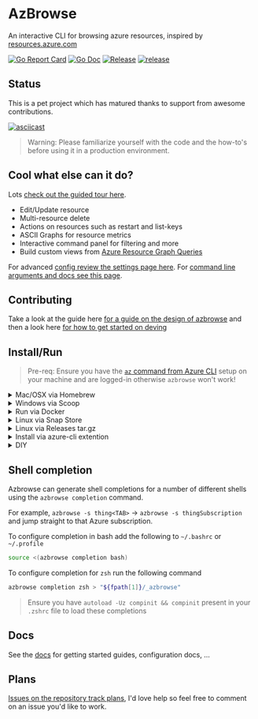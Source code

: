 # AzBrowse

An interactive CLI for browsing azure resources, inspired by [resources.azure.com](https://resources.azure.com)

[![Go Report Card](https://goreportcard.com/badge/github.com/lawrencegripper/azbrowse?style=flat-square)](https://goreportcard.com/report/github.com/lawrencegripper/azbrowse)
[![Go Doc](https://img.shields.io/badge/godoc-reference-blue.svg?style=flat-square)](http://godoc.org/github.com/lawrencegripper/azbrowse)
[![Release](https://img.shields.io/github/release/lawrencegripper/azbrowse.svg?style=flat-square)](https://github.com/lawrencegripper/azbrowse/releases/latest)
[![release](https://github.com/lawrencegripper/azbrowse/workflows/release/badge.svg)](https://github.com/lawrencegripper/azbrowse/actions?query=workflow%3Arelease+branch%3Amain)

## Status

This is a pet project which has matured thanks to support from awesome contributions.

[![asciicast](https://asciinema.org/a/325237.svg)](https://asciinema.org/a/325237)

> Warning: Please familiarize yourself with the code and the how-to's before using it in a production environment.

## Cool what else can it do?

Lots [check out the guided tour here](docs/getting-started.md).

- Edit/Update resource
- Multi-resource delete
- Actions on resources such as restart and list-keys
- ASCII Graphs for resource metrics
- Interactive command panel for filtering and more
- Build custom views from [Azure Resource Graph Queries](./docs/azure-resource-graph.md)

For advanced [config review the settings page here](docs/config.md). For [command line arguments and docs see this page](./docs/commandline/azbrowse.md).

## Contributing

Take a look at the guide here [for a guide on the design of azbrowse](docs/design/README.md) and then a look here [for how to get started on deving](CONTRIBUTING.md)

## Install/Run

> Pre-req: Ensure you have the [`az` command from Azure CLI](https://docs.microsoft.com/en-us/cli/azure/install-azure-cli?view=azure-cli-latest) setup on your machine and are logged-in otherwise `azbrowse` won't work!

<details>
  <summary>Mac/OSX via Homebrew</summary>
<br />
    
Install [HomeBrew](https://brew.sh/)

```shell
brew install lawrencegripper/tap/azbrowse
```
</details>
<details>
  <summary>Windows via Scoop</summary>
<br />

[Install Scoop]([Scoop](https://scoop.sh/))

```shell
iex (new-object net.webclient).downloadstring('https://get.scoop.sh')
```

Install AzBrowse using Scoop

```shell
scoop bucket add azbrowse https://github.com/lawrencegripper/scoop-bucket.git
scoop install azbrowse
```
</details>
<details>
    <summary>Run via Docker</summary>
<br />

You can then start `azbrowse` in docker by mounting in your `$HOME` directory so `azbrowse` can access the login details from your machine inside the docker container.

```shell
docker run -it --rm -v $HOME:/root/ -v /etc/localtime:/etc/localtime:ro ghcr.io/lawrencegripper/azbrowse/azbrowse
```
</details>
<details>
    <summary>Linux via Snap Store</summary> 
<br />

[![Get it from the Snap Store](https://snapcraft.io/static/images/badges/en/snap-store-black.svg)](https://snapcraft.io/azbrowse)

</details>

<details>
    <summary>Linux via Releases tar.gz</summary> 
<br />

Grab the URL to the `.tar.gz` for the latest release for your platform/architecture. E.g. `https://github.com/lawrencegripper/azbrowse/releases/download/v1.1.193/azbrowse_linux_amd64.tar.gz`

Download the release (either via the browser or `wget https://github.com/lawrencegripper/azbrowse/releases/download/v1.1.193/azbrowse_linux_amd64.tar.gz`).

Extract the binary from the archive to a suitable location (here we're using `/usr/bin` for convenience): `tar -C /usr/bin -zxvf azbrowse_linux_amd64.tar.gz azbrowse`

> Note: If you have a location on `$PATH` which is writable by the current user like `/home/USERNAMEHERE/go/bin` it's best to use this as it'll allow azbrowse to update itself in place without requiring `sudo` 

Make the binary executable: `chmod +x /usr/bin/azbrowse`

</details>
<details>
    <summary>Install via azure-cli extention</summary>
<br />

This is experimental and Non-functional on Windows. Only tested on Unix based systems.

Want to run `az browse` and have the `azure-cli` install and run `azbrowse`?

[This extension from Noel Bundick lets you do just that](https://github.com/noelbundick/azure-cli-extension-noelbundick/blob/master/README.md#browse)

</details>
<details>
    <summary>DIY</summary>
<br />

Simply download the archive/package suitable for your machine, [from the release page](https://github.com/lawrencegripper/azbrowse/releases), and execute it.

Bonus: Add it to your `$PATH` so you can run `azbrowse` anywhere. 
</details>

## Shell completion

Azbrowse can generate shell completions for a number of different shells using the `azbrowse completion` command. 

For example, `azbrowse -s thing<TAB>` → `azbrowse -s thingSubscription` and jump straight to that Azure subscription.

To configure completion in bash add the following to `~/.bashrc` or `~/.profile`

```bash
source <(azbrowse completion bash)
```

To configure completion for `zsh` run the following command

```bash
azbrowse completion zsh > "${fpath[1]}/_azbrowse"
```

> Ensure you have `autoload -Uz compinit && compinit` present in your `.zshrc` file to load these completions

## Docs

See the [docs](docs/README.md) for getting started guides, configuration docs, ...

## Plans

[Issues on the repository track plans](https://github.com/lawrencegripper/azbrowse/issues), I'd love help so feel free to comment on an issue you'd like to work.

[golang]: https://golang.org/
[installguide]: https://golang.org/doc/install
[golangcilinter]: https://github.com/golangci/golangci-lint
[golangdep]: https://github.com/golang/dep
[gopath]: https://golang.org/doc/code.html#GOPATH
